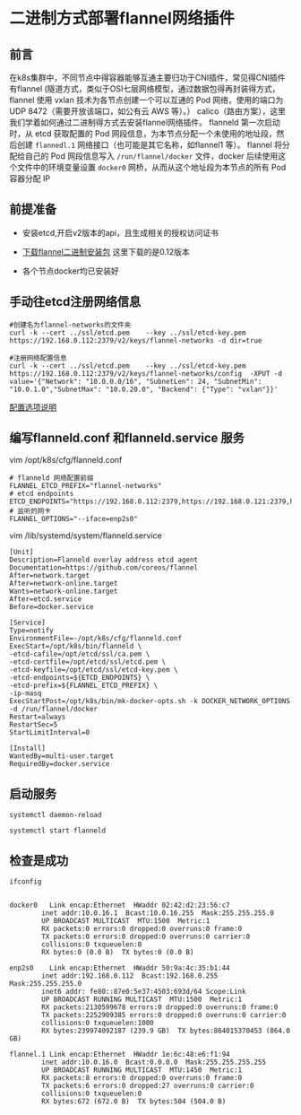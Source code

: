 # 二进制方式部署flannel网络插件

## 前言

在k8s集群中，不同节点中得容器能够互通主要归功于CNI插件，常见得CNI插件有flannel (隧道方式，类似于OSI七层网络模型，通过数据包得再封装得方式，flannel 使用 vxlan 技术为各节点创建一个可以互通的 Pod 网络，使用的端口为 UDP 8472（需要开放该端口，如公有云 AWS 等）。）
calico（路由方案），这里我们学着如何通过二进制得方式去安装flannel网络插件。
flanneld 第一次启动时，从 etcd 获取配置的 Pod 网段信息，为本节点分配一个未使用的地址段，然后创建 `flannedl.1` 网络接口（也可能是其它名称，如flannel1 等）。
flannel 将分配给自己的 Pod 网段信息写入 `/run/flannel/docker` 文件，docker 后续使用这个文件中的环境变量设置 `docker0` 网桥，从而从这个地址段为本节点的所有 Pod 容器分配 IP


## 前提准备
 
 - 安装etcd,开启v2版本的api，且生成相关的授权访问证书
 
 - [下载flannel二进制安装包](https://github.com/coreos/flannel) 这里下载的是0.12版本
 
 - 各个节点docker均已安装好
 
 
 ## 手动往etcd注册网络信息
 
  ```
  #创建名为flannel-networks的文件夹
  curl -k --cert ../ssl/etcd.pem    --key ../ssl/etcd-key.pem https://192.168.0.112:2379/v2/keys/flannel-networks -d dir=true
  
  #注册网络配置信息
  curl -k --cert ../ssl/etcd.pem    --key ../ssl/etcd-key.pem https://192.168.0.112:2379/v2/keys/flannel-networks/config  -XPUT -d value='{"Network": "10.0.0.0/16", "SubnetLen": 24, "SubnetMin": "10.0.1.0","SubnetMax": "10.0.20.0", "Backend": {"Type": "vxlan"}}'
  ```
  [配置选项说明](https://github.com/coreos/flannel/blob/master/Documentation/configuration.md)
  
  ## 编写flanneld.conf 和flanneld.service 服务
  
  vim /opt/k8s/cfg/flanneld.conf
  
  ```
  # flanneld 网络配置前缀
FLANNEL_ETCD_PREFIX="flannel-networks"
# etcd endpoints
ETCD_ENDPOINTS="https://192.168.0.112:2379,https://192.168.0.121:2379,https://192.168.0.149:2379"
# 监听的网卡
FLANNEL_OPTIONS="--iface=enp2s0"
  ```
  
  vim /lib/systemd/system/flanneld.service
  
  ```
  [Unit]
Description=Flanneld overlay address etcd agent
Documentation=https://github.com/coreos/flannel
After=network.target
After=network-online.target
Wants=network-online.target
After=etcd.service
Before=docker.service

[Service]
Type=notify
EnvironmentFile=-/opt/k8s/cfg/flanneld.conf 
ExecStart=/opt/k8s/bin/flanneld \
  -etcd-cafile=/opt/etcd/ssl/ca.pem \
  -etcd-certfile=/opt/etcd/ssl/etcd.pem \
  -etcd-keyfile=/opt/etcd/ssl/etcd-key.pem \
  -etcd-endpoints=${ETCD_ENDPOINTS} \
  -etcd-prefix=${FLANNEL_ETCD_PREFIX} \
  -ip-masq
ExecStartPost=/opt/k8s/bin/mk-docker-opts.sh -k DOCKER_NETWORK_OPTIONS -d /run/flannel/docker
Restart=always
RestartSec=5
StartLimitInterval=0

[Install]
WantedBy=multi-user.target
RequiredBy=docker.service

  ```
 
 ## 启动服务
  
  ```
  systemctl daemon-reload
  
  systemctl start flanneld
  ```
  
  ## 检查是成功
  
  ```
  ifconfig


docker0   Link encap:Ethernet  HWaddr 02:42:d2:23:56:c7  
          inet addr:10.0.16.1  Bcast:10.0.16.255  Mask:255.255.255.0
          UP BROADCAST MULTICAST  MTU:1500  Metric:1
          RX packets:0 errors:0 dropped:0 overruns:0 frame:0
          TX packets:0 errors:0 dropped:0 overruns:0 carrier:0
          collisions:0 txqueuelen:0 
          RX bytes:0 (0.0 B)  TX bytes:0 (0.0 B)

enp2s0    Link encap:Ethernet  HWaddr 50:9a:4c:35:b1:44  
          inet addr:192.168.0.112  Bcast:192.168.0.255  Mask:255.255.255.0
          inet6 addr: fe80::87e0:5e37:4503:693d/64 Scope:Link
          UP BROADCAST RUNNING MULTICAST  MTU:1500  Metric:1
          RX packets:2130599678 errors:0 dropped:0 overruns:0 frame:0
          TX packets:2252909385 errors:0 dropped:0 overruns:0 carrier:0
          collisions:0 txqueuelen:1000 
          RX bytes:239974092187 (239.9 GB)  TX bytes:864015370453 (864.0 GB)

flannel.1 Link encap:Ethernet  HWaddr 1e:6c:48:e6:f1:94  
          inet addr:10.0.16.0  Bcast:0.0.0.0  Mask:255.255.255.255
          UP BROADCAST RUNNING MULTICAST  MTU:1450  Metric:1
          RX packets:8 errors:0 dropped:0 overruns:0 frame:0
          TX packets:6 errors:0 dropped:27 overruns:0 carrier:0
          collisions:0 txqueuelen:0 
          RX bytes:672 (672.0 B)  TX bytes:504 (504.0 B)

  ```
 
 

